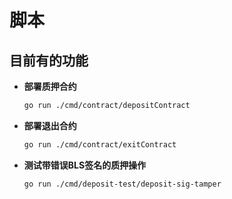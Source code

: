 # 脚本
## 目前有的功能
- **部署质押合约**
    ``` bash
    go run ./cmd/contract/depositContract
- **部署退出合约**
    ``` bash
    go run ./cmd/contract/exitContract
- **测试带错误BLS签名的质押操作**
    ```bash
    go run ./cmd/deposit-test/deposit-sig-tamper

